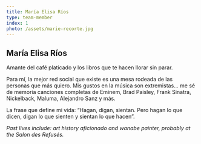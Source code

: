 ```yaml
---
title: María Elisa Ríos
type: team-member
index: 1
photo: /assets/marie-recorte.jpg
---
```

## María Elisa Ríos

Amante del café platicado y los libros que te hacen llorar sin parar.

Para mí, la mejor red social que existe es una mesa rodeada de las personas que más quiero. Mis gustos en la música son extremistas... me sé de memoria canciones completas de Eminem, Brad Paisley, Frank Sinatra, Nickelback, Maluma, Alejandro Sanz y más.

La frase que define mi vida: “Hagan, digan, sientan. Pero hagan lo que dicen, digan lo que sienten y sientan lo que hacen”.

*Past lives include: art history aficionado and wanabe painter, probably at the Salon des Refusés.*
